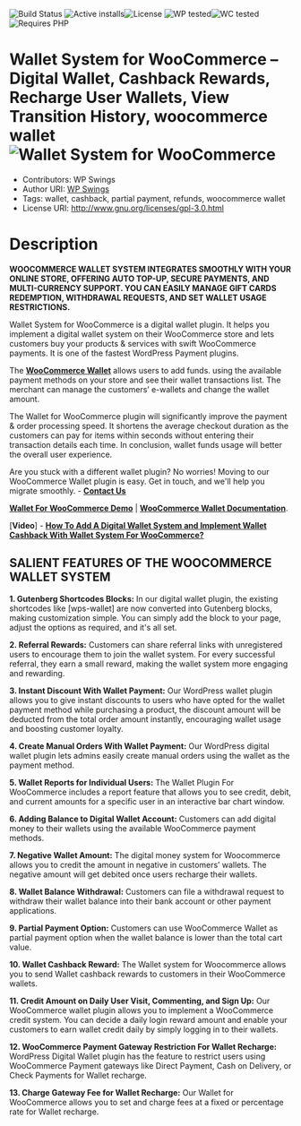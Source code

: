 ﻿﻿﻿﻿![Build Status](https://img.shields.io/badge/build-passing-brightgreen) ![Active installs](https://img.shields.io/badge/Active-3000%2B-brightgreen)![License](https://img.shields.io/badge/License-GPLv3%20or%20later-yellowgreen) ![WP tested](https://img.shields.io/badge/WP%20tested-6.7.2-brightgreen)![WC tested](https://img.shields.io/badge/WC%20tested-9.7.1-brightgreen)![Requires PHP](https://img.shields.io/badge/Requires%20PHP-7.4-blue)
# Wallet System for WooCommerce – Digital Wallet, Cashback Rewards, Recharge User Wallets, View Transition History, woocommerce wallet![Wallet System for WooCommerce](https://ps.w.org/wallet-system-for-woocommerce/assets/banner-772x250.png?rev=2671995)
* Contributors: WP Swings
* Author URI: [WP Swings](https://wpswings.com/?utm_source=wpswings-official&utm_medium=wallet-github-page&utm_campaign=site )
* Tags: wallet, cashback, partial payment, refunds, woocommerce wallet
* License URI: http://www.gnu.org/licenses/gpl-3.0.html
 
# Description 
 
**WOOCOMMERCE WALLET SYSTEM INTEGRATES SMOOTHLY WITH YOUR ONLINE STORE, OFFERING AUTO TOP-UP, SECURE PAYMENTS, AND MULTI-CURRENCY SUPPORT. YOU CAN EASILY MANAGE GIFT CARDS REDEMPTION, WITHDRAWAL REQUESTS, AND SET WALLET USAGE RESTRICTIONS.**
 
Wallet System for WooCommerce is a digital wallet plugin. It helps you implement a digital wallet system on their WooCommerce store and lets customers buy your products & services with swift WooCommerce payments. It is one of the fastest WordPress Payment plugins.

The [**WooCommerce Wallet**](https://wpswings.com/product/wallet-system-for-woocommerce-pro/?utm_source=wpswings-wallet-pro&utm_medium=wallet-github-page&utm_campaign=wallet-pro) allows users to add funds. using the available payment methods on your store and see their wallet transactions list. The merchant can manage the customers’ e-wallets and change the wallet amount.

The Wallet for WooCommerce plugin will significantly improve the payment & order processing speed. It shortens the average checkout duration as the customers can pay for items within seconds without entering their transaction details each time. In conclusion, wallet funds usage will better the overall user experience.

Are you stuck with a different wallet plugin? No worries! Moving to our WooCommerce Wallet plugin is easy. Get in touch, and we'll help you migrate smoothly. - [**Contact Us**](https://wpswings.com/contact-us/?utm_source=wpswings-contact-us&utm_medium=wallet-github-page&utm_campaign=contact-us)

[**Wallet For WooCommerce Demo**](https://demo.wpswings.com/wallet-system-for-woocommerce-pro/?utm_source=wpswings-wallet-demo&utm_medium=wallet-github-page&utm_campaign=demo) | [**WooCommerce Wallet  Documentation**](https://docs.wpswings.com/wallet-system-for-woocommerce/?utm_source=wpswings-wallet-doc&utm_medium=wallet-github-page&utm_campaign=wallet-doc).


[**Video**] - [**How To Add A Digital Wallet System and Implement Wallet Cashback With Wallet System For WooCommerce?**](https://www.youtube.com/watch?v=C5mwA5kttRU?rel=0)
   
## SALIENT FEATURES OF THE WOOCOMMERCE WALLET SYSTEM

**1. Gutenberg Shortcodes Blocks:**
In our digital wallet plugin, the existing shortcodes like [wps-wallet] are now converted into Gutenberg blocks, making customization simple. You can simply add the block to your page, adjust the options as required, and it's all set.

**2. Referral Rewards:** 
Customers can share referral links with unregistered users to encourage them to join the wallet system. For every successful referral, they earn a small reward, making the wallet system more engaging and rewarding.

**3. Instant Discount With Wallet Payment:** 
Our WordPress wallet plugin allows you to give instant discounts to users who have opted for the wallet payment method while purchasing a product, the discount amount will be deducted from the total order amount instantly, encouraging wallet usage and boosting customer loyalty.
 
**4. Create Manual Orders With Wallet Payment:** 
Our WordPress digital wallet plugin lets admins easily create manual orders using the wallet as the payment method.

**5. Wallet Reports for Individual Users:** 
The Wallet Plugin For WooCommerce includes a report feature that allows you to see credit, debit, and current amounts for a specific user in an interactive bar chart window.

**6. Adding Balance to Digital Wallet Account:** 
Customers can add digital money to their wallets using the available WooCommerce payment methods.

**7. Negative Wallet Amount:** 
The digital money system for Woocommerce allows you to credit the amount in negative in customers’ wallets. The negative amount will get debited once users recharge their wallets.

**8. Wallet Balance Withdrawal:** 
Customers can file a withdrawal request to withdraw their wallet balance into their bank account or other payment applications.

**9. Partial Payment Option:** 
Customers can use WooCommerce Wallet as partial payment option when the wallet balance is lower than the total cart value.

**10. Wallet Cashback Reward:** 
The Wallet system for Woocommerce allows you to send Wallet cashback rewards to customers in their WooCommerce wallets.

**11. Credit Amount on Daily User Visit, Commenting, and Sign Up:** 
Our WooCommerce wallet plugin allows you to implement a WooCommerce credit system. You can decide a daily login reward amount and enable your customers to earn wallet credit daily by simply logging in to their wallets. 

**12. WooCommerce Payment Gateway Restriction For Wallet Recharge:** 
WordPress Digital Wallet plugin has the feature to restrict users using WooCommerce Payment gateways like Direct Payment, Cash on Delivery, or Check Payments for Wallet recharge.

**13. Charge Gateway Fee for Wallet Recharge:** 
Our Wallet for WooCommerce allows you to set and charge fees at a fixed or percentage rate for Wallet recharge.